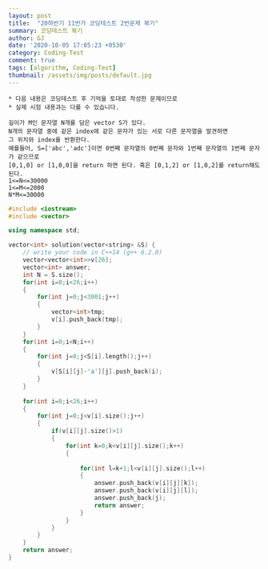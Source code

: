 ```yaml
---
layout: post
title:  "20하반기 11번가 코딩테스트 2번문제 복기"
summary: 코딩테스트 복기
author: GJ
date: '2020-10-05 17:05:23 +0530'
category: Coding-Test
comment: true
tags: [algorithm, Coding-Test]
thumbnail: /assets/img/posts/default.jpg
---
```


    * 다음 내용은 코딩테스트 후 기억을 토대로 작성한 문제이므로
    * 실제 시험 내용과는 다를 수 있습니다.

    길이가 M인 문자열 N개를 담은 vector S가 있다.
    N개의 문자열 중에 같은 index에 같은 문자가 있는 서로 다른 문자열을 발견하면
    그 위치와 index를 반환한다.
    예를들어, S=['abc','adc']이면 0번째 문자열의 0번째 문자와 1번째 문자열의 1번째 문자가 같으므로
    [0,1,0] or [1,0,0]을 return 하면 된다. 혹은 [0,1,2] or [1,0,2]를 return해도 된다.
    1<=N<=30000
    1<=M<=2000
    N*M<=30000

```cpp
#include <iostream>
#include <vector>

using namespace std;

vector<int> solution(vector<string> &S) {
    // write your code in C++14 (g++ 6.2.0)
    vector<vector<int>>v[26];
    vector<int> answer;
    int N = S.size();
    for(int i=0;i<26;i++)
    {
        for(int j=0;j<3001;j++)
        {
            vector<int>tmp;
            v[i].push_back(tmp);
        }
    }
    for(int i=0;i<N;i++)
    {
        for(int j=0;j<S[i].length();j++)
        {
            v[S[i][j]-'a'][j].push_back(i);
        }
    }
    
    for(int i=0;i<26;i++)
    {
        for(int j=0;j<v[i].size();j++)
        {
            if(v[i][j].size()>1)
            {
                for(int k=0;k<v[i][j].size();k++)
                {
                    
                    for(int l=k+1;l<v[i][j].size();l++)
                    {
                        answer.push_back(v[i][j][k]);
                        answer.push_back(v[i][j][l]);
                        answer.push_back(j);
                        return answer;
                    }
                }
            }
        }
    }    
    return answer;
}
```
